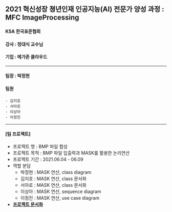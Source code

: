 ## 2021 혁신성장 쳥년인재 인공지능(AI) 전문가 양성 과정 : MFC ImageProcessing


#### KSA 한국표준협회
#### 강사 : 정대식 교수님
#### 기업 : 메가존 클라우드
<hr>

#### 팀장 : 박정현
#### 팀원
    - 김지호
    - 서아로
    - 이상아
    - 이정진
<hr>


#### [팀 프로젝트]
- 프로젝트 명 : BMP 파일 합성
- 프로젝트 목적 : BMP 파일 입출력과 MASK를 활용한 논리연산
- 프로젝트 기간 : 2021.06.04 - 06.09
- 역할 분담
    + 박정현 : MASK 연산, class diagram
    + 김지호 : MASK 연산, class 문서화
    + 서아로 : MASK 연산, class 문서화
    + 이상아 : MASK 연산, sequence diagram
    + 이정진 : MASK 연산, use case diagram
- **<a href="">프로젝트 문서화</a>**